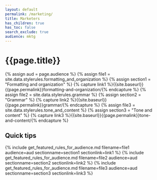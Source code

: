 ```yaml
---
layout: default
permalink: /marketing/ 
title: Marketers
has_children: true
has_toc: false
search_exclude: true
audience: mktg
---
```

# {{page.title}}

{% assign aud = page.audience %}
{% assign file1 = site.data.stylerules.formatting_and_organization %}
{% assign section1 = "Formatting and organization" %}
{% capture link1 %}{{site.baseurl}}{{page.permalink}}formatting-and-organization/{% endcapture %}
{% assign file2 = site.data.stylerules.grammar %}
{% assign section2 = "Grammar" %}
{% capture link2 %}{{site.baseurl}}{{page.permalink}}grammar/{% endcapture %}
{% assign file3 = site.data.stylerules.tone_and_content %}
{% assign section3 = "Tone and content" %}
{% capture link3 %}{{site.baseurl}}{{page.permalink}}tone-and-content/{% endcapture %}

## Quick tips
{% include get_featured_rules_for_audience.md filename=file1 audience=aud sectionname=section1 sectionlink=link1 %}
{% include get_featured_rules_for_audience.md filename=file2 audience=aud sectionname=section2 sectionlink=link2 %}
{% include get_featured_rules_for_audience.md filename=file3 audience=aud sectionname=section3 sectionlink=link3 %}